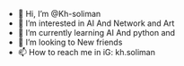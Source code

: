 - 👋 Hi, I’m @Kh-soliman
- 👀 I’m interested in AI And Network and Art
- 🌱 I’m currently learning AI And python and 
- 💞️ I’m looking to New friends
- 📫 How to reach me in iG: kh.soliman 


<!---
Kh-soliman/Kh-soliman is a ✨ special ✨ repository because its `README.md` (this file) appears on your GitHub profile.
You can click the Preview link to take a look at your changes.
--->
